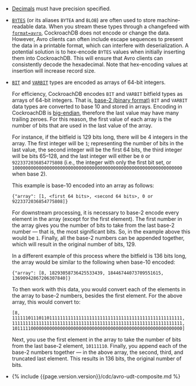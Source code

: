 - [Decimals](decimal.html) must have precision specified.
- [`BYTES`](bytes.html) (or its aliases `BYTEA` and `BLOB`) are often used to store machine-readable data. When you stream these types through a changefeed with [`format=avro`](create-changefeed.html#format), CockroachDB does not encode or change the data. However, Avro clients can often include escape sequences to present the data in a printable format, which can interfere with deserialization. A potential solution is to hex-encode `BYTES` values when initially inserting them into CockroachDB. This will ensure that Avro clients can consistently decode the hexadecimal. Note that hex-encoding values at insertion will increase record size.
- [`BIT`](bit.html) and [`VARBIT`](bit.html) types are encoded as arrays of 64-bit integers.

    For efficiency, CockroachDB encodes `BIT` and `VARBIT` bitfield types as arrays of 64-bit integers. That is, [base-2 (binary format)](https://wikipedia.org/wiki/Binary_number#Conversion_to_and_from_other_numeral_systems) `BIT` and `VARBIT` data types are converted to base 10 and stored in arrays. Encoding in CockroachDB is [big-endian](https://wikipedia.org/wiki/Endianness), therefore the last value may have many trailing zeroes. For this reason, the first value of each array is the number of bits that are used in the last value of the array.

    For instance, if the bitfield is 129 bits long, there will be 4 integers in the array. The first integer will be `1`; representing the number of bits in the last value, the second integer will be the first 64 bits, the third integer will be bits 65–128, and the last integer will either be `0` or `9223372036854775808` (i.e., the integer with only the first bit set, or `1000000000000000000000000000000000000000000000000000000000000000` when base 2).

    This example is base-10 encoded into an array as follows:

    ~~~
    {"array": [1, <first 64 bits>, <second 64 bits>, 0 or 9223372036854775808]}
    ~~~

    For downstream processing, it is necessary to base-2 encode every element in the array (except for the first element). The first number in the array gives you the number of bits to take from the last base-2 number — that is, the most significant bits. So, in the example above this would be `1`. Finally, all the base-2 numbers can be appended together, which will result in the original number of bits, 129.

    In a different example of this process where the bitfield is 136 bits long, the array would be similar to the following when base-10 encoded:

    ~~~
    {"array": [8, 18293058736425533439, 18446744073709551615, 13690942867206307840]}
    ~~~

    To then work with this data, you would convert each of the elements in the array to base-2 numbers, besides the first element. For the above array, this would convert to:

    ~~~
    [8, 1111110111011011111111111111111111111111111111111111111111111111, 1111111111111111111111111111111111111111111111111111111111111111, 1011111000000000000000000000000000000000000000000000000000000000]
    ~~~

    Next, you use the first element in the array to take the number of bits from the last base-2 element, `10111110`. Finally, you append each of the base-2 numbers together — in the above array, the second, third, and truncated last element. This results in 136 bits, the original number of bits.
- {% include {{page.version.version}}/cdc/avro-udt-composite.md %}
